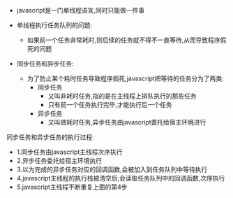 * javascript是一门单线程语言,同时只能做一件事

* 单线程执行任务队列的问题:
  * 如果前一个任务非常耗时,则后续的任务就不得不一直等待,从而导致程序假死的问题

* 同步任务和异步任务:
  * 为了防止某个耗时任务导致程序假死,javascript把等待的任务分为了两类:
    * 同步任务
      * 又叫非耗时任务,指的是在主线程上排队执行的那些任务
      * 只有前一个任务执行完毕,才能执行后一个任务
    * 异步任务
      * 又叫做耗时任务,异步任务由javascript委托给宿主环境进行

同步任务和异步任务的执行过程:
* 1.同步任务由javascript主线程次序执行
* 2.异步任务委托给宿主环境执行
* 3.以为完成的异步任务对应的回调函数,会被加入到任务队列中等待执行
* 4.javascript主线程的执行栈被清空后,会读取任务队列中的回调函数,次序执行
* 5.javascript主线程不断重复上面的第4步


